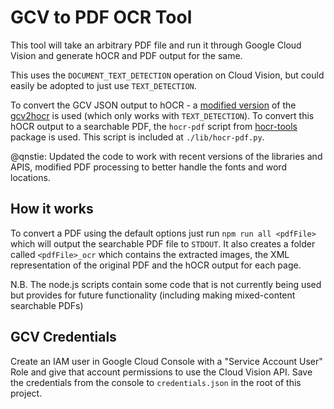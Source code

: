# GCV to PDF OCR Tool

This tool will take an arbitrary PDF file and run it through Google Cloud Vision and generate hOCR and PDF output for the same.

This uses the `DOCUMENT_TEXT_DETECTION` operation on Cloud Vision, but could easily be adopted to just use `TEXT_DETECTION`. 

To convert the GCV JSON output to hOCR - a [modified version](https://github.com/pratheekrebala/gcv2hocr) of the [gcv2hocr](https://github.com/dinosauria123/gcv2hocr) is used (which only works with `TEXT_DETECTION`). To convert this hOCR output to a searchable PDF, the `hocr-pdf` script from [hocr-tools](https://github.com/tmbdev/hocr-tools) package is used. This script is included at `./lib/hocr-pdf.py`.


@qnstie: Updated the code to work with recent versions of the libraries and APIS, modified PDF processing to better handle the fonts and word locations.

## How it works

To convert a PDF using the default options just run `npm run all <pdfFile>` which will output the searchable PDF file to `STDOUT`. It also creates a folder called `<pdfFile>_ocr` which contains the extracted images, the XML representation of the original PDF and the hOCR output for each page.

N.B. The node.js scripts contain some code that is not currently being used but provides for future functionality (including making mixed-content searchable PDFs)

## GCV Credentials 

Create an IAM user in Google Cloud Console with a "Service Account User" Role and give that account permissions to use the Cloud Vision API. Save the credentials from the console to `credentials.json` in the root of this project.